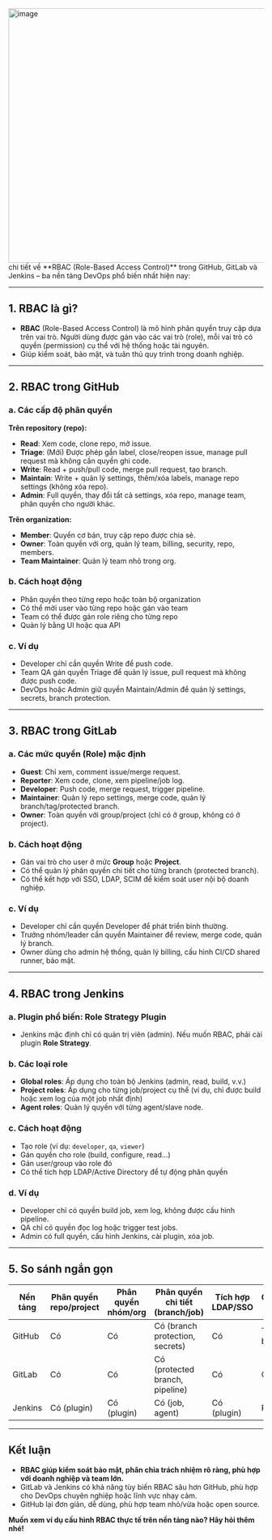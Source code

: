 <img width="815" height="503" alt="image" src="https://github.com/user-attachments/assets/f6ec1b57-8630-49a0-9ed1-b6d1d21e61ef" />
 chi tiết về **RBAC (Role-Based Access Control)** trong GitHub, GitLab và Jenkins – ba nền tảng DevOps phổ biến nhất hiện nay:

---

## 1. **RBAC là gì?**

- **RBAC** (Role-Based Access Control) là mô hình phân quyền truy cập dựa trên vai trò. Người dùng được gán vào các vai trò (role), mỗi vai trò có quyền (permission) cụ thể với hệ thống hoặc tài nguyên.
- Giúp kiểm soát, bảo mật, và tuân thủ quy trình trong doanh nghiệp.

---

## 2. **RBAC trong GitHub**

### a. **Các cấp độ phân quyền**

**Trên repository (repo):**
- **Read**: Xem code, clone repo, mở issue.
- **Triage**: (Mới) Được phép gắn label, close/reopen issue, manage pull request mà không cần quyền ghi code.
- **Write**: Read + push/pull code, merge pull request, tạo branch.
- **Maintain**: Write + quản lý settings, thêm/xóa labels, manage repo settings (không xóa repo).
- **Admin**: Full quyền, thay đổi tất cả settings, xóa repo, manage team, phân quyền cho người khác.

**Trên organization:**
- **Member**: Quyền cơ bản, truy cập repo được chia sẻ.
- **Owner**: Toàn quyền với org, quản lý team, billing, security, repo, members.
- **Team Maintainer**: Quản lý team nhỏ trong org.

### b. **Cách hoạt động**
- Phân quyền theo từng repo hoặc toàn bộ organization
- Có thể mời user vào từng repo hoặc gán vào team
- Team có thể được gán role riêng cho từng repo
- Quản lý bằng UI hoặc qua API

### c. **Ví dụ**
- Developer chỉ cần quyền Write để push code.
- Team QA gán quyền Triage để quản lý issue, pull request mà không được push code.
- DevOps hoặc Admin giữ quyền Maintain/Admin để quản lý settings, secrets, branch protection.

---

## 3. **RBAC trong GitLab**

### a. **Các mức quyền (Role) mặc định**

- **Guest**: Chỉ xem, comment issue/merge request.
- **Reporter**: Xem code, clone, xem pipeline/job log.
- **Developer**: Push code, merge request, trigger pipeline.
- **Maintainer**: Quản lý repo settings, merge code, quản lý branch/tag/protected branch.
- **Owner**: Toàn quyền với group/project (chỉ có ở group, không có ở project).

### b. **Cách hoạt động**
- Gán vai trò cho user ở mức **Group** hoặc **Project**.
- Có thể quản lý phân quyền chi tiết cho từng branch (protected branch).
- Có thể kết hợp với SSO, LDAP, SCIM để kiểm soát user nội bộ doanh nghiệp.

### c. **Ví dụ**
- Developer chỉ cần quyền Developer để phát triển bình thường.
- Trưởng nhóm/leader cần quyền Maintainer để review, merge code, quản lý branch.
- Owner dùng cho admin hệ thống, quản lý billing, cấu hình CI/CD shared runner, bảo mật.

---

## 4. **RBAC trong Jenkins**

### a. **Plugin phổ biến: Role Strategy Plugin**
- Jenkins mặc định chỉ có quản trị viên (admin). Nếu muốn RBAC, phải cài plugin **Role Strategy**.

### b. **Các loại role**
- **Global roles**: Áp dụng cho toàn bộ Jenkins (admin, read, build, v.v.)
- **Project roles**: Áp dụng cho từng job/project cụ thể (ví dụ, chỉ được build hoặc xem log của một job nhất định)
- **Agent roles**: Quản lý quyền với từng agent/slave node.

### c. **Cách hoạt động**
- Tạo role (ví dụ: `developer`, `qa`, `viewer`)
- Gán quyền cho role (build, configure, read…)
- Gán user/group vào role đó
- Có thể tích hợp LDAP/Active Directory để tự động phân quyền

### d. **Ví dụ**
- Developer chỉ có quyền build job, xem log, không được cấu hình pipeline.
- QA chỉ có quyền đọc log hoặc trigger test jobs.
- Admin có full quyền, cấu hình Jenkins, cài plugin, xóa job.

---

## 5. **So sánh ngắn gọn**

| Nền tảng   | Phân quyền repo/project | Phân quyền nhóm/org | Phân quyền chi tiết (branch/job) | Tích hợp LDAP/SSO | Granular RBAC |
|------------|------------------------|---------------------|-------------------------------|-------------------|---------------|
| GitHub     | Có                     | Có                  | Có (branch protection, secrets) | Có                | Trung bình    |
| GitLab     | Có                     | Có                  | Có (protected branch, pipeline) | Có                | Cao           |
| Jenkins    | Có (plugin)            | Có (plugin)         | Có (job, agent)                | Có (plugin)       | Rất cao       |

---

## **Kết luận**

- **RBAC giúp kiểm soát bảo mật, phân chia trách nhiệm rõ ràng, phù hợp với doanh nghiệp và team lớn.**
- GitLab và Jenkins có khả năng tùy biến RBAC sâu hơn GitHub, phù hợp cho DevOps chuyên nghiệp hoặc lĩnh vực nhạy cảm.
- GitHub lại đơn giản, dễ dùng, phù hợp team nhỏ/vừa hoặc open source.

**Muốn xem ví dụ cấu hình RBAC thực tế trên nền tảng nào? Hãy hỏi thêm nhé!**
